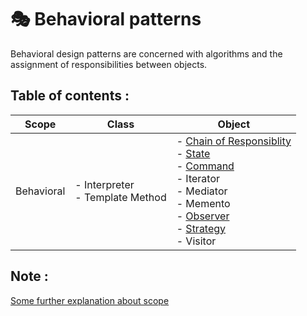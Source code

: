 ﻿# 🎭 Behavioral patterns

Behavioral design patterns are concerned with algorithms and the assignment of responsibilities between objects.

## Table of contents :

| Scope      | Class                         | Object                                                                                                                                                                                    |
| ---------- | ----------------------------- | ----------------------------------------------------------------------------------------------------------------------------------------------------------------------------------------- |
| Behavioral | - Interpreter<br> - Template Method<br> | - [Chain of Responsiblity](./Chain-of-Responsibility)<br> - [State](./State)<br> - [Command](./Command)<br> - Iterator<br> - Mediator<br> - Memento<br> - [Observer](./Observer)<br> - [Strategy](./Strategy)<br> - Visitor |

## Note :

[Some further explanation about scope](../creational-patterns/README.md#note-)



